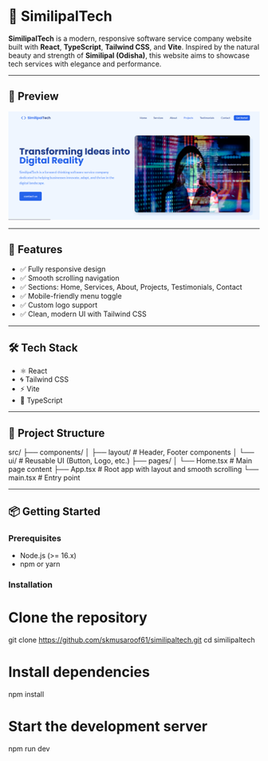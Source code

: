 # 🌿 SimilipalTech

**SimilipalTech** is a modern, responsive software service company website built with **React**, **TypeScript**, **Tailwind CSS**, and **Vite**. Inspired by the natural beauty and strength of **Similipal (Odisha)**, this website aims to showcase tech services with elegance and performance.

---

## 📸 Preview

![SimilipalTech Screenshot](./img/s1.png) <!-- Replace with your actual image path -->

---

## 🚀 Features

- ✅ Fully responsive design
- ✅ Smooth scrolling navigation
- ✅ Sections: Home, Services, About, Projects, Testimonials, Contact
- ✅ Mobile-friendly menu toggle
- ✅ Custom logo support
- ✅ Clean, modern UI with Tailwind CSS

---

## 🛠️ Tech Stack

- ⚛️ React
- 🌀 Tailwind CSS
- ⚡ Vite
- 🧠 TypeScript

---

## 📂 Project Structure

src/
├── components/
│ ├── layout/ # Header, Footer components
│ └── ui/ # Reusable UI (Button, Logo, etc.)
├── pages/
│ └── Home.tsx # Main page content
├── App.tsx # Root app with layout and smooth scrolling
└── main.tsx # Entry point


---

## 📦 Getting Started

### Prerequisites

- Node.js (>= 16.x)
- npm or yarn

### Installation


# Clone the repository
git clone https://github.com/skmusaroof61/similipaltech.git
cd similipaltech

# Install dependencies
npm install

# Start the development server
npm run dev
